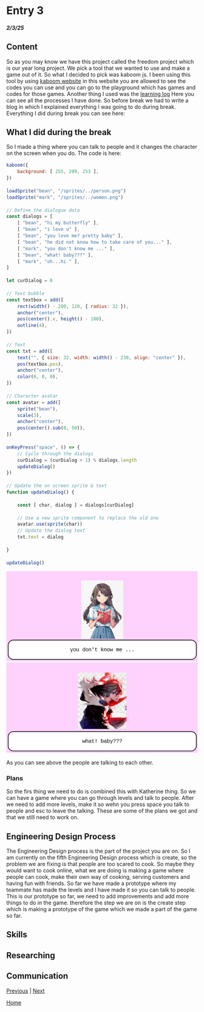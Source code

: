 # Entry 3
##### 2/3/25

## Content 
So as you may know we have this project called the freedom project which is our year long project. We pick a tool that we wanted to use and make a game out of it. So what I decided to pick was kaboom js. I been using this tool by using [kaboom website](https://kaboomjs.com/) in this website you are allowed to see the codes you can use and you can go to the playground which has games and codes for those games. Another thing I used was the [learning log](../tool/learning-log.md) Here you can see all the processes I have done. So before break we had to write a blog in which I explained everything I was going to do during break. Everything I did during break you can see here:
## What I did during the break
So I made a thing where you can talk to people and it changes the character on the screen when you do. The code is here:
````` js
kaboom({
	background: [ 255, 209, 253 ],
})

loadSprite("bean", "/sprites/../person.png")
loadSprite("mark", "/sprites/../women.png")

// Define the dialogue data
const dialogs = [
	[ "bean", "hi my butterfly" ],
	[ "bean", "i love u" ],
	[ "bean", "you love me? pretty baby" ],
	[ "bean", "he did not know how to take care of you..." ],
	[ "mark", "you don't know me ..." ],
	[ "bean", "what! baby???" ],
	[ "mark", "oh...hi " ],
]

let curDialog = 0

// Text bubble
const textbox = add([
	rect(width() - 200, 120, { radius: 32 }),
	anchor("center"),
	pos(center().x, height() - 100),
	outline(4),
])

// Text
const txt = add([
	text("", { size: 32, width: width() - 230, align: "center" }),
	pos(textbox.pos),
	anchor("center"),
	color(0, 0, 0),
])

// Character avatar
const avatar = add([
	sprite("bean"),
	scale(3),
	anchor("center"),
	pos(center().sub(0, 50)),
])

onKeyPress("space", () => {
	// Cycle through the dialogs
	curDialog = (curDialog + 1) % dialogs.length
	updateDialog()
})

// Update the on screen sprite & text
function updateDialog() {

	const [ char, dialog ] = dialogs[curDialog]

	// Use a new sprite component to replace the old one
	avatar.use(sprite(char))
	// Update the dialog text
	txt.text = dialog

}

updateDialog()


`````

![](../tool/women.png)
![](../tool/hi.png)

As you can see above the people are talking to each other.


### Plans
So the firs thing we need to do is combined this with Katherine thing. So we can have a game where you can go through levels and talk to people. After we need to add more levels, make it so wehn you press space you talk to people and esc to leave the talking. These are some of the plans we got and that we still need to work on. 

## Engineering Design Process
The Engineering Design process is the part of the project you are on. So I am currently on the fifth Engineering Design process which is create, so the problem we are fixing is that people are too scared to cook. So maybe they would want to cook online, what we are doing is making a game where people can cook, make their own way of cooking, serving customers and having fun with friends. So far we have made a prototype where my teammate has made the levels and I have made it so you can talk to people. This is our prototype so far, we need to add improvements and add more things to do in the game. therefore the step we are on is the create step which is making a prototype of the game which we made a part of the game so far. 

## Skills 

## Researching


## Communication 





[Previous](entry02.md) | [Next](entry04.md)

[Home](../README.md)
